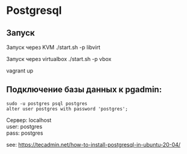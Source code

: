 # Postgresql

## Запуск

Запуск через KVM
./start.sh -p libvirt

Запуск через virtualbox
./start.sh -p vbox

vagrant up

## Подключение базы данных к pgadmin:

```
sudo -u postgres psql postgres
alter user postgres with password 'postgres';
```

Сервер: localhost  
user: postgres  
pass: postgres

see: https://tecadmin.net/how-to-install-postgresql-in-ubuntu-20-04/
